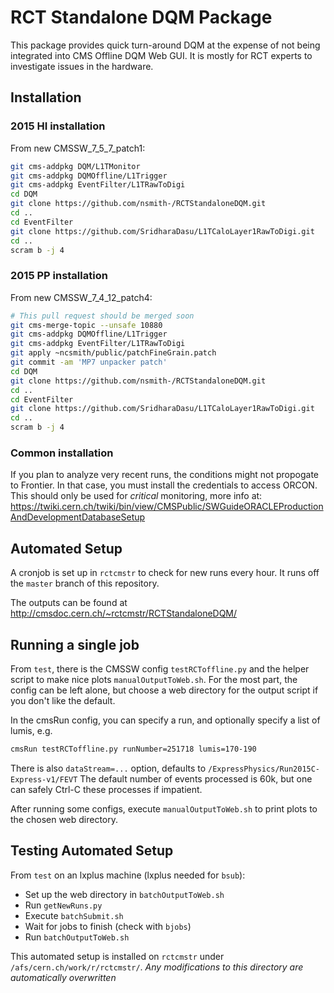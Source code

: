 RCT Standalone DQM Package
==========================

This package provides quick turn-around DQM at the expense of not being integrated into CMS Offline DQM Web GUI.
It is mostly for RCT experts to investigate issues in the hardware.

Installation
------------

### 2015 HI installation
From new CMSSW_7_5_7_patch1:

```bash
git cms-addpkg DQM/L1TMonitor
git cms-addpkg DQMOffline/L1Trigger
git cms-addpkg EventFilter/L1TRawToDigi
cd DQM
git clone https://github.com/nsmith-/RCTStandaloneDQM.git
cd ..
cd EventFilter
git clone https://github.com/SridharaDasu/L1TCaloLayer1RawToDigi.git
cd ..
scram b -j 4
```

### 2015 PP installation
From new CMSSW_7_4_12_patch4:

```bash
# This pull request should be merged soon
git cms-merge-topic --unsafe 10880
git cms-addpkg DQMOffline/L1Trigger
git cms-addpkg EventFilter/L1TRawToDigi
git apply ~ncsmith/public/patchFineGrain.patch
git commit -am 'MP7 unpacker patch'
cd DQM
git clone https://github.com/nsmith-/RCTStandaloneDQM.git
cd ..
cd EventFilter
git clone https://github.com/SridharaDasu/L1TCaloLayer1RawToDigi.git
cd ..
scram b -j 4
```

### Common installation
If you plan to analyze very recent runs, the conditions might not propogate to Frontier.
In that case, you must install the credentials to access ORCON.  This should only be used
for *critical* monitoring, more info at:
https://twiki.cern.ch/twiki/bin/view/CMSPublic/SWGuideORACLEProductionAndDevelopmentDatabaseSetup

Automated Setup
---------------
A cronjob is set up in `rctcmstr` to check for new runs every hour.
It runs off the `master` branch of this repository.

The outputs can be found at http://cmsdoc.cern.ch/~rctcmstr/RCTStandaloneDQM/

Running a single job
--------------------
From `test`, there is the CMSSW config `testRCToffline.py` and the helper script to make nice plots `manualOutputToWeb.sh`.
For the most part, the config can be left alone, but choose a web directory for the output script if you don't like the default.

In the cmsRun config, you can specify a run, and optionally specify a list of lumis, e.g.
```bash
cmsRun testRCToffline.py runNumber=251718 lumis=170-190
```
There is also `dataStream=...` option, defaults to `/ExpressPhysics/Run2015C-Express-v1/FEVT`
The default number of events processed is 60k, but one can safely Ctrl-C these processes if impatient.

After running some configs, execute `manualOutputToWeb.sh` to print plots to the chosen web directory.

Testing Automated Setup
-----------------------
From `test` on an lxplus machine (lxplus needed for `bsub`):
   * Set up the web directory in `batchOutputToWeb.sh`
   * Run `getNewRuns.py`
   * Execute `batchSubmit.sh`
   * Wait for jobs to finish (check with `bjobs`)
   * Run `batchOutputToWeb.sh`

This automated setup is installed on `rctcmstr` under `/afs/cern.ch/work/r/rctcmstr/`.
*Any modifications to this directory are automatically overwritten*
